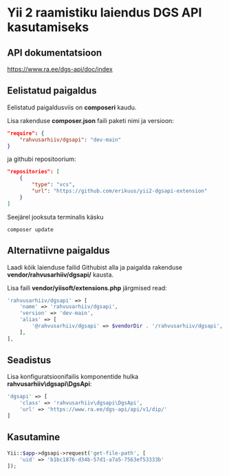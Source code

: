Yii 2 raamistiku laiendus DGS API kasutamiseks
==============================================

API dokumentatsioon
-------------------
https://www.ra.ee/dgs-api/doc/index

Eelistatud paigaldus
--------------------

Eelistatud paigaldusviis on **composeri** kaudu.

Lisa rakenduse **composer.json** faili paketi nimi ja versioon:

```json
"require": {
    "rahvusarhiiv/dgsapi": "dev-main"
}
```

ja githubi repositoorium:

```json
"repositories": [
    {
        "type": "vcs",
        "url": "https://github.com/erikuus/yii2-dgsapi-extension"
    }
]
```

Seejärel jooksuta terminalis käsku

```shell
composer update
```

Alternatiivne paigaldus
-----------------------

Laadi kõik laienduse failid Githubist alla ja paigalda rakenduse **vendor/rahvusarhiiv/dgsapi/** kausta.

Lisa faili **vendor/yiisoft/extensions.php** järgmised read:

```php
'rahvusarhiiv/dgsapi' => [
    'name' => 'rahvusarhiiv/dgsapi',
    'version' => 'dev-main',
    'alias' => [
        '@rahvusarhiiv/dgsapi' => $vendorDir . '/rahvusarhiiv/dgsapi',
    ],
],
```

Seadistus
---------
Lisa konfiguratsioonifailis komponentide hulka **rahvusarhiiv\dgsapi\DgsApi**:

```php
'dgsapi' => [
    'class' => 'rahvusarhiiv\dgsapi\DgsApi',
    'url' => 'https://www.ra.ee/dgs-api/api/v1/dip/'
]
```

Kasutamine
----------
```php
Yii::$app->dgsapi->request('get-file-path', [
    'uid' => 'b1bc1876-d34b-57d1-a7a5-7563ef53333b'
]);

